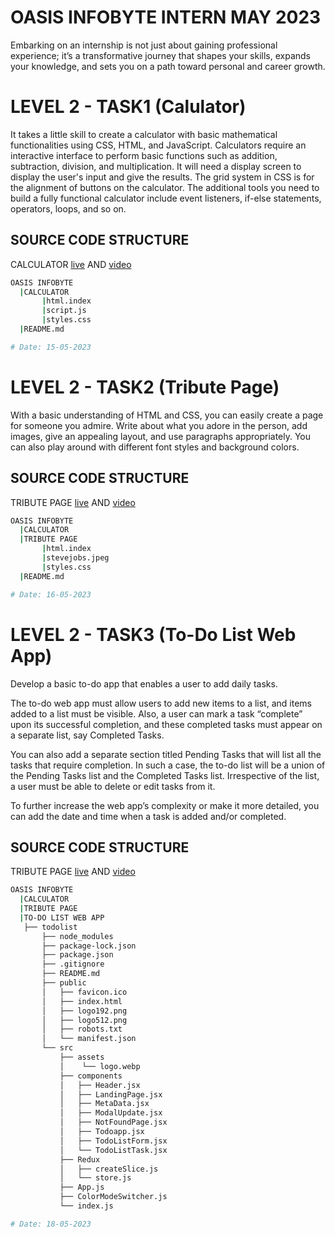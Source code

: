# OASIS INFOBYTE INTERN MAY 2023

Embarking on an internship is not just about gaining professional experience; it’s a transformative journey that shapes your skills, expands your knowledge, and sets you on a path toward personal and career growth.

# LEVEL 2 - TASK1 (Calulator)

It takes a little skill to create a calculator with basic
mathematical functionalities using CSS, HTML, and
JavaScript. Calculators require an interactive interface to
perform basic functions such as addition, subtraction,
division, and multiplication. It will need a display screen to
display the user's input and give the results. The grid system
in CSS is for the alignment of buttons on the calculator.
The additional tools you need to build a fully functional
calculator include event listeners, if-else statements, operators, loops, and so on.

## SOURCE CODE STRUCTURE

CALCULATOR [live](https://oasis-infobyte-calculator-manoj-kumar.netlify.app/) AND [video](https://youtu.be/MFo9ME5SJo8)

```bash
OASIS INFOBYTE
  |CALCULATOR
       |html.index
       |script.js
       |styles.css
  |README.md

# Date: 15-05-2023
```

# LEVEL 2 - TASK2 (Tribute Page)

With a basic understanding of HTML and CSS, you can easily
create a page for someone you admire. Write about what
you adore in the person, add images, give an appealing
layout, and use paragraphs appropriately. You can also play
around with different font styles and background colors.

## SOURCE CODE STRUCTURE

TRIBUTE PAGE [live](https://oasis-infobyte-tribute-manoj-kumar.netlify.app/) AND [video](https://youtu.be/a8BBNCwp0W8)

```bash
OASIS INFOBYTE
  |CALCULATOR
  |TRIBUTE PAGE
       |html.index
       |stevejobs.jpeg
       |styles.css
  |README.md

# Date: 16-05-2023
```

# LEVEL 2 - TASK3 (To-Do List Web App)

Develop a basic to-do app that enables a user to add daily tasks.

The to-do web app must allow users to add new items to a list, and items
added to a list must be visible. Also, a user can mark a task “complete”
upon its successful completion, and these completed tasks must appear
on a separate list, say Completed Tasks.

You can also add a separate section titled Pending Tasks that will list all
the tasks that require completion. In such a case, the to-do list will be a
union of the Pending Tasks list and the Completed Tasks list. Irrespective
of the list, a user must be able to delete or edit tasks from it.

To further increase the web app’s complexity or make it more detailed,
you can add the date and time when a task is added and/or completed.


## SOURCE CODE STRUCTURE

TRIBUTE PAGE [live](https://to-do-list-web-app-manoj-kumar.vercel.app/) AND [video](https://youtu.be/a8BBNCwp0W8)

```bash
OASIS INFOBYTE
  |CALCULATOR
  |TRIBUTE PAGE
  |TO-DO LIST WEB APP
   ├── todolist
       ├── node_modules
       ├── package-lock.json
       ├── package.json
       ├── .gitignore
       ├── README.md
       ├── public
       │   ├── favicon.ico
       │   ├── index.html
       │   ├── logo192.png
       │   ├── logo512.png
       │   ├── robots.txt
       │   └── manifest.json
       └── src
           ├── assets
           │    └── logo.webp
           ├── components
           │   ├── Header.jsx
           │   ├── LandingPage.jsx
           │   ├── MetaData.jsx
           │   ├── ModalUpdate.jsx
           │   ├── NotFoundPage.jsx
           │   ├── Todoapp.jsx
           │   ├── TodoListForm.jsx
           │   └── TodoListTask.jsx
           ├── Redux
           │   ├── createSlice.js
           │   └── store.js
           ├── App.js
           ├── ColorModeSwitcher.js    
           └── index.js 

# Date: 18-05-2023
```